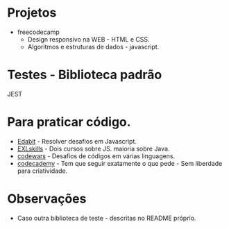 # Projetos
* freecodecamp 
    * Design responsivo na WEB - HTML e CSS.
    * Algoritmos e estruturas de dados - javascript.

# Testes - Biblioteca padrão
JEST

# Para praticar código.
* [Edabit](https://edabit.com/challenges/javascript) - Resolver desafios em Javascript.
* [EXLskills](https://exlskills.com/learn-en/courses/) - Dois cursos sobre JS. maioria sobre Java.
* [codewars](https://www.codewars.com/) - Desafios de códigos em várias linguagens.
* [codecademy](https://www.codecademy.com/courses/introduction-to-javascript/) - Tem que seguir exatamente o que pede - Sem liberdade para criatividade.

# Observações
* Caso outra biblioteca de teste - descritas no README próprio.  